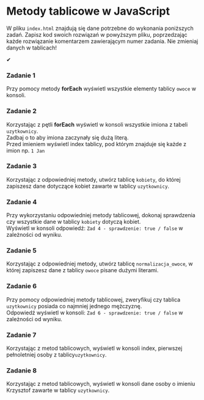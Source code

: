 # Metody tablicowe w JavaScript
W pliku `index.html` znajdują się dane potrzebne do wykonania poniższych zadań. Zapisz kod swoich rozwiązań w powyższym pliku, poprzedzając każde rozwiązanie komentarzem zawierającym  numer zadania.
Nie zmieniaj danych w tablicach!

✔

###  Zadanie 1
Przy pomocy metody **forEach** wyświetl wszystkie elementy tablicy `owoce` w konsoli.

### Zadanie 2
Korzystając z pętli **forEach** wyświetl w konsoli wszystkie imiona z tabeli `uzytkownicy`.<br> Zadbaj o to aby imiona zaczynały się dużą literą. <br>Przed imieniem wyświetl index tablicy, pod którym znajduje się każde z imion np. `1 Jan`

### Zadanie 3
Korzystając z odpowiedniej metody, utwórz tablicę `kobiety`, do której zapiszesz dane dotyczące kobiet zawarte w tablicy `uzytkownicy`.

### Zadanie 4
Przy wykorzystaniu odpowiedniej metody tablicowej, dokonaj sprawdzenia czy wszystkie dane w tablicy `kobiety` dotyczą kobiet. <br> Wyświetl w konsoli odpowiedź: `Zad 4 - sprawdzenie: true / false` w zależności od wyniku.

### Zadanie 5
Korzystając z odpowiedniej metody, utwórz tablicę `normalizacja_owoce`, w której zapiszesz dane z tablicy `owoce` pisane dużymi literami.

### Zadanie 6
Przy pomocy odpowiedniej metody tablicowej, zweryfikuj czy tablica `uzytkownicy` posiada co najmniej jednego mężczyznę.<br> Odpowiedź wyświetl w konsoli: `Zad 6 - sprawdzenie: true / false` w zależności od wyniku.

### Zadanie 7
Korzystając z metod tablicowych, wyświetl w konsoli index, pierwszej pełnoletniej osoby z tablicy`uzytkownicy`.

### Zadanie 8
Korzystając z metod tablicowych, wyświetl w konsoli dane osoby o imieniu Krzysztof zawarte w tablicy `uzytkownicy`.